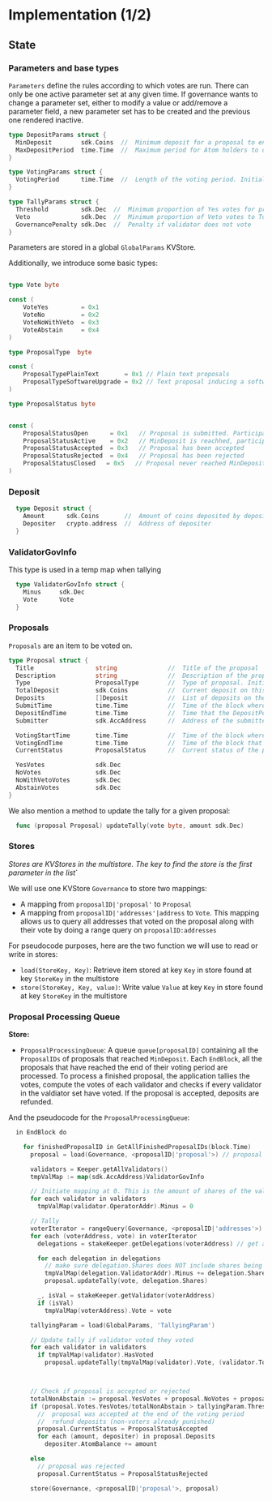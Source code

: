 # Implementation (1/2)

## State

### Parameters and base types

`Parameters` define the rules according to which votes are run. There can only
be one active parameter set at any given time. If governance wants to change a
parameter set, either to modify a value or add/remove a parameter field, a new
parameter set has to be created and the previous one rendered inactive.

```go
type DepositParams struct {
  MinDeposit        sdk.Coins  //  Minimum deposit for a proposal to enter voting period.
  MaxDepositPeriod  time.Time  //  Maximum period for Atom holders to deposit on a proposal. Initial value: 2 months
}
```

```go
type VotingParams struct {
  VotingPeriod      time.Time  //  Length of the voting period. Initial value: 2 weeks
}
```

```go
type TallyParams struct {
  Threshold         sdk.Dec  //  Minimum proportion of Yes votes for proposal to pass. Initial value: 0.5
  Veto              sdk.Dec  //  Minimum proportion of Veto votes to Total votes ratio for proposal to be vetoed. Initial value: 1/3
  GovernancePenalty sdk.Dec  //  Penalty if validator does not vote
}
```

Parameters are stored in a global `GlobalParams` KVStore.

Additionally, we introduce some basic types:

```go

type Vote byte

const (
    VoteYes         = 0x1
    VoteNo          = 0x2
    VoteNoWithVeto  = 0x3
    VoteAbstain     = 0x4
)

type ProposalType  byte

const (
    ProposalTypePlainText       = 0x1 // Plain text proposals
    ProposalTypeSoftwareUpgrade = 0x2 // Text proposal inducing a software upgrade
)

type ProposalStatus byte


const (
    ProposalStatusOpen      = 0x1   // Proposal is submitted. Participants can deposit on it but not vote
    ProposalStatusActive    = 0x2   // MinDeposit is reachhed, participants can vote
    ProposalStatusAccepted  = 0x3   // Proposal has been accepted
    ProposalStatusRejected  = 0x4   // Proposal has been rejected
    ProposalStatusClosed   = 0x5   // Proposal never reached MinDeposit
)
```

### Deposit

```go
  type Deposit struct {
    Amount      sdk.Coins       //  Amount of coins deposited by depositer
    Depositer   crypto.address  //  Address of depositer
  }
```

### ValidatorGovInfo

This type is used in a temp map when tallying

```go
  type ValidatorGovInfo struct {
    Minus     sdk.Dec
    Vote      Vote
  }
```

### Proposals

`Proposals` are an item to be voted on.

```go
type Proposal struct {
  Title                 string              //  Title of the proposal
  Description           string              //  Description of the proposal
  Type                  ProposalType        //  Type of proposal. Initial set {PlainTextProposal, SoftwareUpgradeProposal}
  TotalDeposit          sdk.Coins           //  Current deposit on this proposal. Initial value is set at InitialDeposit
  Deposits              []Deposit           //  List of deposits on the proposal
  SubmitTime            time.Time           //  Time of the block where TxGovSubmitProposal was included
  DepositEndTime        time.Time           //  Time that the DepositPeriod of a proposal would expire
  Submitter             sdk.AccAddress      //  Address of the submitter

  VotingStartTime       time.Time           //  Time of the block where MinDeposit was reached. time.Time{} if MinDeposit is not reached
  VotingEndTime         time.Time           //  Time of the block that the VotingPeriod for a proposal will end.
  CurrentStatus         ProposalStatus      //  Current status of the proposal

  YesVotes              sdk.Dec
  NoVotes               sdk.Dec
  NoWithVetoVotes       sdk.Dec
  AbstainVotes          sdk.Dec
}
```

We also mention a method to update the tally for a given proposal:

```go
  func (proposal Proposal) updateTally(vote byte, amount sdk.Dec)
```

### Stores

*Stores are KVStores in the multistore. The key to find the store is the first parameter in the list*`

We will use one KVStore `Governance` to store two mappings:

* A mapping from `proposalID|'proposal'` to `Proposal`
* A mapping from `proposalID|'addresses'|address` to `Vote`. This mapping allows us to query all addresses that voted on the proposal along with their vote by doing a range query on `proposalID:addresses`


For pseudocode purposes, here are the two function we will use to read or write in stores:

* `load(StoreKey, Key)`: Retrieve item stored at key `Key` in store found at key `StoreKey` in the multistore
* `store(StoreKey, Key, value)`: Write value `Value` at key `Key` in store found at key `StoreKey` in the multistore

### Proposal Processing Queue

**Store:**
* `ProposalProcessingQueue`: A queue `queue[proposalID]` containing all the
  `ProposalIDs` of proposals that reached `MinDeposit`. Each `EndBlock`, all the proposals
  that have reached the end of their voting period are processed.
  To process a finished proposal, the application tallies the votes, compute the votes of
  each validator and checks if every validator in the valdiator set have voted.
  If the proposal is accepted, deposits are refunded.

And the pseudocode for the `ProposalProcessingQueue`:

```go
  in EndBlock do

    for finishedProposalID in GetAllFinishedProposalIDs(block.Time)
      proposal = load(Governance, <proposalID|'proposal'>) // proposal is a const key

      validators = Keeper.getAllValidators()
      tmpValMap := map(sdk.AccAddress)ValidatorGovInfo

      // Initiate mapping at 0. This is the amount of shares of the validator's vote that will be overridden by their delegator's votes
      for each validator in validators
        tmpValMap(validator.OperatorAddr).Minus = 0

      // Tally
      voterIterator = rangeQuery(Governance, <proposalID|'addresses'>) //return all the addresses that voted on the proposal
      for each (voterAddress, vote) in voterIterator
        delegations = stakeKeeper.getDelegations(voterAddress) // get all delegations for current voter

        for each delegation in delegations
          // make sure delegation.Shares does NOT include shares being unbonded
          tmpValMap(delegation.ValidatorAddr).Minus += delegation.Shares
          proposal.updateTally(vote, delegation.Shares)

        _, isVal = stakeKeeper.getValidator(voterAddress)
        if (isVal)
          tmpValMap(voterAddress).Vote = vote

      tallyingParam = load(GlobalParams, 'TallyingParam')

      // Update tally if validator voted they voted
      for each validator in validators
        if tmpValMap(validator).HasVoted
          proposal.updateTally(tmpValMap(validator).Vote, (validator.TotalShares - tmpValMap(validator).Minus))



      // Check if proposal is accepted or rejected
      totalNonAbstain := proposal.YesVotes + proposal.NoVotes + proposal.NoWithVetoVotes
      if (proposal.Votes.YesVotes/totalNonAbstain > tallyingParam.Threshold AND proposal.Votes.NoWithVetoVotes/totalNonAbstain  < tallyingParam.Veto)
        //  proposal was accepted at the end of the voting period
        //  refund deposits (non-voters already punished)
        proposal.CurrentStatus = ProposalStatusAccepted
        for each (amount, depositer) in proposal.Deposits
          depositer.AtomBalance += amount

      else
        // proposal was rejected
        proposal.CurrentStatus = ProposalStatusRejected

      store(Governance, <proposalID|'proposal'>, proposal)
```
